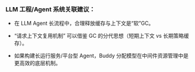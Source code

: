 ### LLM 工程/Agent 系统关联建议：

- 在 LLM Agent 长流程中，合理释放缓存与上下文是“软”GC。
    
- “请求上下文复用机制” 可以借鉴 GC 的分代思想（短期上下文 vs 长期策略缓存）。
    
- 如果构建长运行服务/平台型 Agent，Buddy 分配模型在中间件资源管理中是更高效的底层机制。